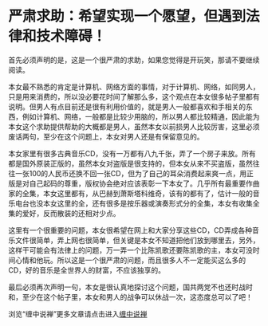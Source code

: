 严肃求助：希望实现一个愿望，但遇到法律和技术障碍！
====




首先必须声明的是，这是一个很严肃的求助，如果您觉得是开玩笑，那请不要继续阅读。

本女最不熟悉的肯定是计算机、网络方面的事情，对于计算机、网络，如同男人，只是用来消费的，所以没必要花时间了解那么多，这个观点在本女很多帖子里都有说明。但男人有点目前还是很有利用价值的，就是男人一般都喜欢和手相关的东西，例如计算机、网络，一般都是比较少用脑的，所以男人都比较精通，因此能为本女这个求助提供帮助的大概都是男人，虽然本女以前损男人比较厉害，这里必须废话两句，至少在这个问题上，本女对男人还是有保留意见的。

本女家里有很多古典音乐CD，没有一万都有八九千张，弄了一个房子来放。所有都是国外原装正版的，虽然本女对盗版是很支持的，但本女从来不买盗版，虽然往往一张100的人民币还换不回一张CD，但为了自己的耳朵消费起来爽一点，用正版是对自己起码的尊重，版权协会绝对应该表彰一下本女了。几乎所有最重要作曲家的全集，本女这里都有，从巴赫到萧斯塔科维奇，该有的都有了，估计一般的音乐电台也没本女这里的全，还有很多是按乐器或演奏形式分的全集，本女有收集全集的爱好，反而散装的还相对少点。

这里有一个很重要的问题，本女很希望在网上和大家分享这些CD，CD弄成各种音乐文件很简单，弄上网也很简单，但关键是本女不知道把他们放到哪里去，另外，这样干可能会有法律上的问题，万一弄一个比陈凯歌还要陈凯歌的主，本女可没时间心情和他玩。所以这是一个很严肃的问题，而且很多人不一定能买这么多的CD，好的音乐是全世界人的财富，不应该独享的。

最后必须再次声明一句，本女是很认真地探讨这个问题，国共两党不也还时战时和，至少在这个帖子里，本女和男人的战争可以休战一次，这态度总可以了吧！







浏览“缠中说禅”更多文章请点击进入[缠中说禅](http://blog.sina.com.cn/m/chzhshch)


















